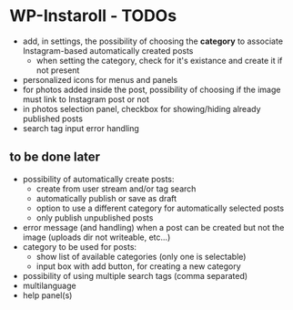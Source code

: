 WP-Instaroll - TODOs
====================

- add, in settings, the possibility of choosing the **category** to associate Instagram-based automatically created posts
	- when setting the category, check for it's existance and create it if not present
- personalized icons for menus and panels
- for photos added inside the post, possibility of choosing if the image must link to Instagram post or not
- in photos selection panel, checkbox for showing/hiding already published posts
- search tag input error handling


to be done later
----------------

- possibility of automatically create posts:
	- create from user stream and/or tag search
	- automatically publish or save as draft
	- option to use a different category for automatically selected posts
	- only publish unpublished posts
- error message (and handling) when a post can be created but not the image (uploads dir not writeable, etc...)
- category to be used for posts:
	- show list of available categories (only one is selectable)
	- input box with add button, for creating a new category
- possibility of using multiple search tags (comma separated)
- multilanguage
- help panel(s)